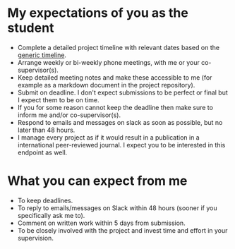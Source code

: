 # My expectations of you as the student
- Complete a detailed project timeline with relevant dates based on the [generic timeline](project-timeline.md).
- Arrange weekly or bi-weekly phone meetings, with me or your co-supervisor(s).
- Keep detailed meeting notes and make these accessible to me (for example
  as a markdown document in the project repository).
- Submit on deadline. I don't expect submissions to be perfect or
  final but I expect them to be on time. 
- If you for some reason cannot keep the deadline then make sure to
  inform me and/or co-supervisor(s).
- Respond to emails and messages on slack as soon as possible, but no
  later than 48 hours.
- I manage every project as if it would result in a publication in a
  international peer-reviewed journal. I expect you to be interested
  in this endpoint as well.
  
# What you can expect from me
- To keep deadlines.
- To reply to emails/messages on Slack within 48 hours (sooner if you
  specifically ask me to).
- Comment on written work within 5 days from submission.
- To be closely involved with the project and invest time and effort
  in your supervision.
  
  
  
  
